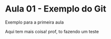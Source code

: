 # Aula 01 - Exemplo do Git

Exemplo para a primeira aula

Aqui tem mais coisa!
prof, to fazendo um teste 

